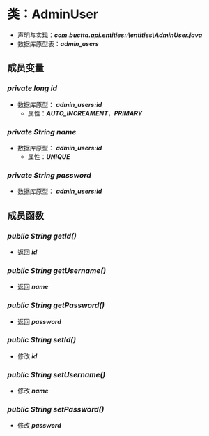 # 类：AdminUser

* 声明与实现：***com.buctta.api.entities::\entities\AdminUser.java***
* 数据库原型表：***admin_users***
  
## 成员变量

### *private long **id***
* 数据库原型： ***admin_users:id***
  * 属性：***AUTO_INCREAMENT***，***PRIMARY***

### *private String **name***
* 数据库原型： ***admin_users:id***
  * 属性：***UNIQUE***

### *private String **password***
* 数据库原型： ***admin_users:id***

## 成员函数

### *public String **getId()***
* 返回 ***id***
  
### *public String **getUsername()***
* 返回 ***name***

### *public String **getPassword()***
* 返回 ***password***


### *public String **setId()***
* 修改 ***id***
  
### *public String **setUsername()***
* 修改 ***name***

### *public String **setPassword()***
* 修改 ***password***